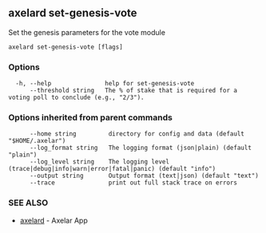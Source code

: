 ## axelard set-genesis-vote

Set the genesis parameters for the vote module

```
axelard set-genesis-vote [flags]
```

### Options

```
  -h, --help               help for set-genesis-vote
      --threshold string   The % of stake that is required for a voting poll to conclude (e.g., "2/3").
```

### Options inherited from parent commands

```
      --home string         directory for config and data (default "$HOME/.axelar")
      --log_format string   The logging format (json|plain) (default "plain")
      --log_level string    The logging level (trace|debug|info|warn|error|fatal|panic) (default "info")
      --output string       Output format (text|json) (default "text")
      --trace               print out full stack trace on errors
```

### SEE ALSO

- [axelard](/cli-docs/v0_29_1/axelard) - Axelar App
